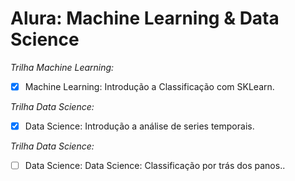 # Alura: Machine Learning & Data Science

*Trilha Machine Learning:*

- [x] Machine Learning: Introdução a Classificação com SKLearn.

*Trilha Data Science:*

- [x] Data Science: Introdução a análise de series temporais.

*Trilha Data Science:*

- [ ] Data Science: Data Science: Classificação por trás dos panos..

